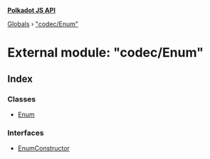 **[Polkadot JS API](../README.md)**

[Globals](../globals.md) › ["codec/Enum"](_codec_enum_.md)

# External module: "codec/Enum"

## Index

### Classes

* [Enum](../classes/_codec_enum_.enum.md)

### Interfaces

* [EnumConstructor](../interfaces/_codec_enum_.enumconstructor.md)